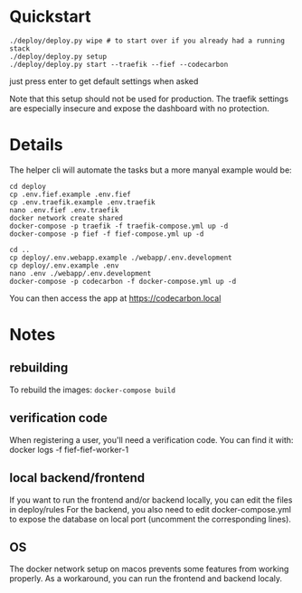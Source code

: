 
# Quickstart
```
./deploy/deploy.py wipe # to start over if you already had a running stack
./deploy/deploy.py setup
./deploy/deploy.py start --traefik --fief --codecarbon
```
just press enter to get default settings when asked

Note that this setup should not be used for production.
The traefik settings are especially insecure and expose the dashboard with no protection.

# Details
The helper cli will automate the tasks but a more manyal example would be:
```
cd deploy
cp .env.fief.example .env.fief
cp .env.traefik.example .env.traefik
nano .env.fief .env.traefik
docker network create shared
docker-compose -p traefik -f traefik-compose.yml up -d
docker-compose -p fief -f fief-compose.yml up -d

cd ..
cp deploy/.env.webapp.example ./webapp/.env.development
cp deploy/.env.example .env
nano .env ./webapp/.env.development
docker-compose -p codecarbon -f docker-compose.yml up -d
```

You can then access the app at https://codecarbon.local


# Notes

## rebuilding
To rebuild the images: 
`docker-compose build`


## verification code

When registering a user, you'll need a verification code.
You can find it with:
docker logs -f fief-fief-worker-1

## local backend/frontend

If you want to run the frontend and/or backend locally, you can edit the files in deploy/rules
For the backend, you also need to edit docker-compose.yml to expose the database on local port (uncomment the corresponding lines).

## OS

The docker network setup on macos prevents some features from working properly.
As a workaround, you can run the frontend and backend localy.
